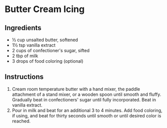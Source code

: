 # Butter Cream Icing

## Ingredients

- &frac12; cup unsalted butter, softened
- 1&frac12; tsp vanilla extract
- 2 cups of confectioner's sugar, sifted
- 2 tbp of milk
- 3 drops of food coloring (optional)

## Instructions

1. Cream room temperature butter with a hand mixer, the paddle attachment of a stand mixer, or a wooden spoon until smooth and fluffy. Gradually beat in confectioners' sugar until fully incorporated. Beat in vanilla extract.
2. Pour in milk and beat for an additional 3 to 4 minutes. Add food coloring, if using, and beat for thirty seconds until smooth or until desired color is reached.
